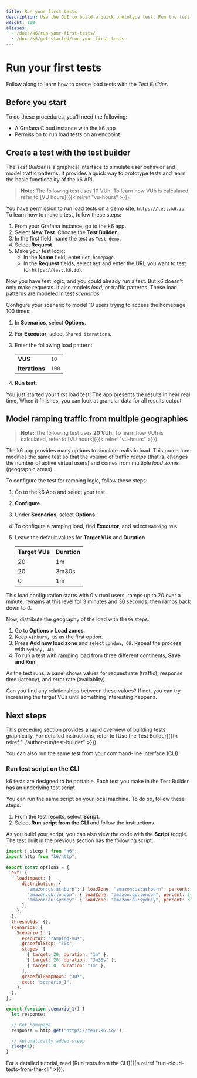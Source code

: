 ```yaml
---
title: Run your first tests
description: Use the GUI to build a quick prototype test. Run the test from the UI, or copy the script and run it from your UI.
weight: 100
aliases:
  - /docs/k6/run-your-first-tests/
  - /docs/k6/get-started/run-your-first-tests
---
```


# Run your first tests

Follow along to learn how to create load tests with the _Test Builder_.

## Before you start

To do these procedures, you'll need the following:

- A Grafana Cloud instance with the k6 app
- Permission to run load tests on an endpoint.

## Create a test with the test builder

The _Test Builder_ is a graphical interface to simulate user behavior and model traffic patterns.
It provides a quick way to prototype tests and learn the basic functionality of the k6 API.

> **Note:** The following test uses 10 VUh. To learn how VUh is calculated, refer to [VU hours]({{< relref "vu-hours" >}}).

You have permission to run load tests on a demo site, `https://test.k6.io`.
To learn how to make a test, follow these steps:

1. From your Grafana instance, go to the k6 app.
1. Select **New Test**. Choose the **Test Builder**.
1. In the first field, name the test as `Test demo`.
1. Select **Request**.
1. Make your test logic:
    - In the **Name** field, enter `Get homepage`.
    - In the **Request** fields, select `GET` and enter the URL you want to test (or `https://test.k6.io`).

Now you have test logic, and you could already run a test.
But k6 doesn't only make requests.
It also models _load_, or traffic patterns.
These load patterns are modeled in test _scenarios_.

Configure your scenario to model 10 users trying to access the homepage 100 times:

1. In **Scenarios**, select **Options**.
1. For **Executor**, select `Shared iterations`.
1. Enter the following load pattern:

    |                |      |
    |----------------|------|
    | **VUS**        | `10` |
    | **Iterations** | `100` |

1. **Run test**.

You just started your first load test!
The app presents the results in near real time,
When it finishes, you can look at granular data for all results output.

## Model ramping traffic from multiple geographies

> **Note:** The following test uses **20 VUh**. To learn how VUh is calculated, refer to [VU hours]({{< relref "vu-hours" >}}).

The k6 app provides many options to simulate realistic load.
This procedure modifies the same test so that the volume of traffic _ramps_ (that is, changes the number of active virtual users) and comes from multiple _load zones_ (geographic areas).

To configure the test for ramping logic, follow these steps:

1. Go to the k6 App and select your test.
1. **Configure**.
1. Under **Scenarios**, select **Options**.
1. To configure a ramping load, find **Executor**, and select `Ramping VUs`
1. Leave the default values for **Target VUs** and **Duration**

    | Target VUs | Duration |
    |------------|----------|
    | 20         | 1m       |
    | 20         | 3m30s    |
    | 0          | 1m       |

This load configuration starts with 0 virtual users, ramps up to 20 over a minute, remains at this level for 3 minutes and 30 seconds, then ramps back down to 0.

Now, distribute the geography of the load with these steps:

1. Go to **Options > Load zones**.
1. Keep `Ashburn, US` as the first option.
1. Press **Add new load zone** and select `London, GB`. Repeat the process with `Sydney, AU`.
1. To run a test with ramping load from three different continents, **Save and Run**.

As the test runs, a panel shows values for request rate (traffic), response time (latency), and error rate (availabilty).

Can you find any relationships between these values?
If not, you can try increasing the target VUs until something interesting happens.

## Next steps

This preceding section provides a rapid overview of building tests graphically.
For detailed instructions, refer to [Use the Test Builder]({{< relref "../author-run/test-builder" >}}).

You can also run the same test from your command-line interface (CLI).

### Run test script on the CLI

k6 tests are designed to be portable.
Each test you make in the Test Builder has an underlying test script.

You can run the same script on your local machine.
To do so, follow these steps:

1. From the test results, select **Script**.
1. Select **Run script from the CLI** and follow the instructions.

As you build your script, you can also view the code with the **Script** toggle.
The test built in the previous section has the following script:

```javascript
import { sleep } from "k6";
import http from "k6/http";

export const options = {
  ext: {
    loadimpact: {
      distribution: {
        "amazon:us:ashburn": { loadZone: "amazon:us:ashburn", percent: 34 },
        "amazon:gb:london": { loadZone: "amazon:gb:london", percent: 34 },
        "amazon:au:sydney": { loadZone: "amazon:au:sydney", percent: 33 },
      },
    },
  },
  thresholds: {},
  scenarios: {
    Scenario_1: {
      executor: "ramping-vus",
      gracefulStop: "30s",
      stages: [
        { target: 20, duration: "1m" },
        { target: 20, duration: "3m30s" },
        { target: 0, duration: "1m" },
      ],
      gracefulRampDown: "30s",
      exec: "scenario_1",
    },
  },
};

export function scenario_1() {
  let response;

  // Get homepage
  response = http.get("https://test.k6.io/");

  // Automatically added sleep
  sleep(1);
}
```

For a detailed tutorial, read [Run tests from the CLI]({{< relref "run-cloud-tests-from-the-cli" >}}).
